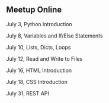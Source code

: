 ## Meetup Online

July 3, Python Introduction

July 8, Variables and If/Else Statements

July 10, Lists, Dicts, Loops

July 12, Read and Write to Files

July 16, HTML Introduction

July 18, CSS Introduction

July 31, REST API